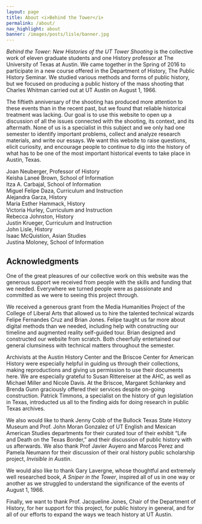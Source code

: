 ```yaml
---
layout: page
title: About <i>Behind the Tower</i>
permalink: /about/
nav_highlight: about
banner: /images/posts/lisle/banner.jpg
---
```


_Behind the Tower: New Histories of the UT Tower Shooting_ is the collective work of eleven graduate students and one History professor at The University of Texas at Austin. We came together in the Spring of 2016 to participate in a new course offered in the Department of History, The Public History Seminar. We studied various methods and forms of public history, but we focused on producing a public history of the mass shooting that Charles Whitman carried out at UT Austin on August 1, 1966.

The fiftieth anniversary of the shooting has produced more attention to these events than in the recent past, but we found that reliable historical treatment was lacking. Our goal is to use this website to open up a discussion of all the issues connected with the shooting, its context, and its aftermath. None of us is a specialist in this subject and we only had one semester to identify important problems, collect and analyze research materials, and write our essays. We want this website to raise questions, elicit curiosity, and encourage people to continue to dig into the history of what has to be one of the most important historical events to take place in Austin, Texas.

Joan Neuberger, Professor of History    
Keisha Laneé Brown, School of Information    
Itza A. Carbajal, School of Information    
Miguel Felipe Daza, Curriculum and Instruction    
Alejandra Garza, History    
Maria Esther Hammack, History    
Victoria Hurley, Curriculum and Instruction    
Rebecca Johnston, History    
Justin Krueger, Curriculum and Instruction    
John Lisle, History    
Isaac McQuistion, Asian Studies    
Justina Moloney, School of Information

## Acknowledgments

One of the great pleasures of our collective work on this website was the generous support we received from people with the skills and funding that we needed. Everywhere we turned people were as passionate and committed as we were to seeing this project through.

We received a generous grant from the Media Humanities Project of the College of Liberal Arts that allowed us to hire the talented technical wizards Felipe Fernandes Cruz and Brian Jones. Felipe taught us far more about digital methods than we needed, including help with constructing our timeline and augmented reality self-guided tour. Brian designed and constructed our website from scratch. Both cheerfully entertained our general clumsiness with technical matters throughout the semester.

Archivists at the Austin History Center and the Briscoe Center for American History were especially helpful in guiding us through their collections, making reproductions and giving us permission to use their documents here. We are especially grateful to Susan Rittereiser at the AHC, as well as Michael Miller and Nicole Davis.  At the Briscoe, Margaret Schlankey and Brenda Gunn graciously offered their services despite on-going construction.  Patrick Timmons, a specialist on the history of gun legislation in Texas, introducted us all to the finding aids for doing research in public Texas archives.

We also would like to thank Jenny Cobb of the Bullock Texas State History Museum and Prof. John Moran Gonzalez of UT English and Mexican American Studies departments for their curated tour of their exhibit “Life and Death on the Texas Border,” and their discussion of public history with us afterwards. We also thank Prof Javier Auyero and Marcos Perez and Pamela Neumann for their discussion of their oral history public scholarship project, _Invisible in Austin_.

We would also like to thank Gary Lavergne, whose thoughtful and extremely well researched book, _A Sniper in the Tower_, inspired all of us in one way or another as we struggled to understand the significance of the events of August 1, 1966.

Finally, we want to thank Prof. Jacqueline Jones, Chair of the Department of History, for her support for this project, for public history in general, and for all of our efforts to expand the ways we teach history at UT Austin.

